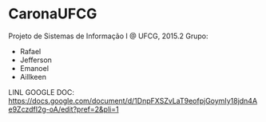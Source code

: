 CaronaUFCG
==========
Projeto de Sistemas de Informação I @ UFCG, 2015.2
Grupo:
  - Rafael
  - Jefferson
  - Emanoel
  - Aillkeen

LINL GOOGLE DOC: https://docs.google.com/document/d/1DnpFXSZvLaT9eofpjGoymIy18jdn4Ae9ZczdfI2g-oA/edit?pref=2&pli=1
